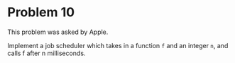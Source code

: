 # Problem 10

This problem was asked by Apple.

Implement a job scheduler which takes in a function ```f``` and an integer ```n```, and calls f after n milliseconds.


